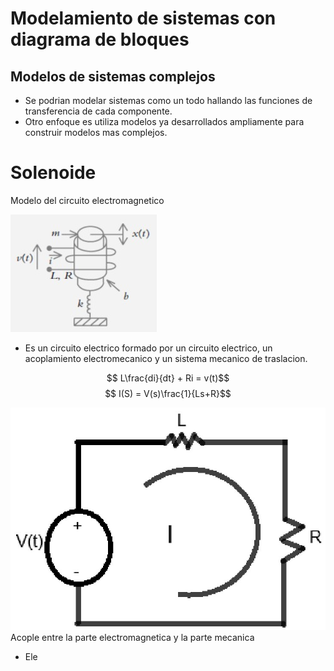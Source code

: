 # Modelamiento  de sistemas con diagrama de bloques 
## Modelos de sistemas complejos 
- Se podrian modelar sistemas como un todo hallando las funciones de transferencia de cada componente.
- Otro enfoque es utiliza modelos ya desarrollados ampliamente para construir modelos mas complejos.

# Solenoide
Modelo del circuito electromagnetico

![](90.jpg)
- Es un circuito electrico formado por un circuito electrico, un acoplamiento electromecanico y un sistema mecanico de traslacion.

$$ L\frac{di}{dt} + Ri = v(t)$$
$$ I(S) = V(s)\frac{1}{Ls+R}$$


![](91.jpg)
Acople entre la parte electromagnetica y la parte mecanica 
- Ele
